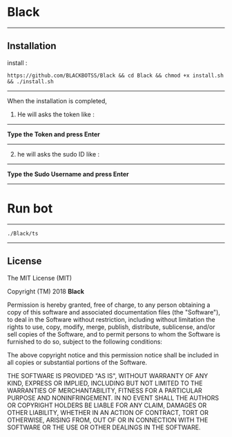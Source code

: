 Black
==============

______________________________________________________________________________________________________________________

Installation
------------

install :

```https://github.com/BLACKBOTSS/Black && cd Black && chmod +x install.sh && ./install.sh```

______________________________________________________________________________________________________________________

When the installation is completed,

1. He will asks the token
like :
------
**Type the Token and press Enter**
______________________________________________________________________________________________________________________

2. he will asks the sudo ID
like :
------
**Type the Sudo Username and press Enter**

______________________________________________________________________________________________________________________


Run bot
========

______________________________________________________________________________________________________________________


```./Black/ts```

______________________________________________________________________________________________________________________

License
-------

The MIT License (MIT)

Copyright (TM) 2018 **Black**

Permission is hereby granted, free of charge, to any person obtaining a copy
of this software and associated documentation files (the "Software"), to deal
in the Software without restriction, including without limitation the rights
to use, copy, modify, merge, publish, distribute, sublicense, and/or sell
copies of the Software, and to permit persons to whom the Software is
furnished to do so, subject to the following conditions:

The above copyright notice and this permission notice shall be included in all
copies or substantial portions of the Software.

THE SOFTWARE IS PROVIDED "AS IS", WITHOUT WARRANTY OF ANY KIND, EXPRESS OR
IMPLIED, INCLUDING BUT NOT LIMITED TO THE WARRANTIES OF MERCHANTABILITY,
FITNESS FOR A PARTICULAR PURPOSE AND NONINFRINGEMENT. IN NO EVENT SHALL THE
AUTHORS OR COPYRIGHT HOLDERS BE LIABLE FOR ANY CLAIM, DAMAGES OR OTHER
LIABILITY, WHETHER IN AN ACTION OF CONTRACT, TORT OR OTHERWISE, ARISING FROM,
OUT OF OR IN CONNECTION WITH THE SOFTWARE OR THE USE OR OTHER DEALINGS IN THE
SOFTWARE.
